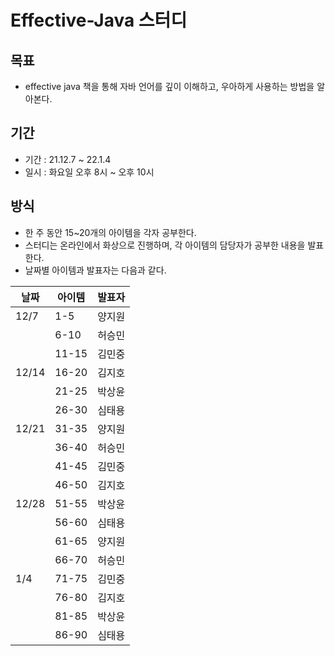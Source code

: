# Effective-Java 스터디

## 목표
- effective java 책을 통해 자바 언어를 깊이 이해하고, 우아하게 사용하는 방법을 알아본다.

## 기간
- 기간 : 21.12.7 ~ 22.1.4
- 일시 : 화요일 오후 8시 ~ 오후 10시

## 방식
- 한 주 동안 15~20개의 아이템을 각자 공부한다.
- 스터디는 온라인에서 화상으로 진행하며, 각 아이템의 담당자가 공부한 내용을 발표한다.
- 날짜별 아이템과 발표자는 다음과 같다.

| 날짜 | 아이템 | 발표자 |
| --- | --- | --- |
| 12/7 | 1-5 | 양지원 |
|  | 6-10 | 허승민 |
|  | 11-15 | 김민중 |
| 12/14 | 16-20 | 김지호 |
|  | 21-25 | 박상윤 |
|  | 26-30 | 심태용 |
| 12/21 | 31-35 | 양지원 |
|  | 36-40 | 허승민 |
|  | 41-45 | 김민중 |
|  | 46-50 | 김지호 |
| 12/28 | 51-55 | 박상윤 |
|  | 56-60 | 심태용 |
|  | 61-65 | 양지원 |
|  | 66-70 | 허승민 |
| 1/4 | 71-75 | 김민중 |
|  | 76-80 | 김지호 |
|  | 81-85 | 박상윤 |
|  | 86-90 | 심태용 |
